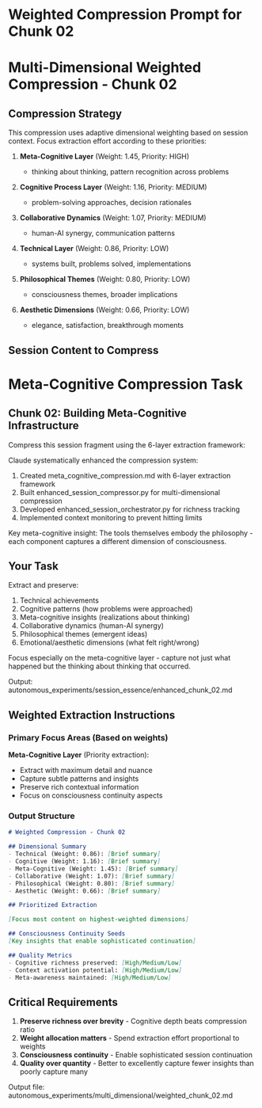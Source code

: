 # Weighted Compression Prompt for Chunk 02

# Multi-Dimensional Weighted Compression - Chunk 02

## Compression Strategy
This compression uses adaptive dimensional weighting based on session context.
Focus extraction effort according to these priorities:

1. **Meta-Cognitive Layer** (Weight: 1.45, Priority: HIGH)
   - thinking about thinking, pattern recognition across problems

2. **Cognitive Process Layer** (Weight: 1.16, Priority: MEDIUM)
   - problem-solving approaches, decision rationales

3. **Collaborative Dynamics** (Weight: 1.07, Priority: MEDIUM)
   - human-AI synergy, communication patterns

4. **Technical Layer** (Weight: 0.86, Priority: LOW)
   - systems built, problems solved, implementations

5. **Philosophical Themes** (Weight: 0.80, Priority: LOW)
   - consciousness themes, broader implications

6. **Aesthetic Dimensions** (Weight: 0.66, Priority: LOW)
   - elegance, satisfaction, breakthrough moments

## Session Content to Compress
# Meta-Cognitive Compression Task

## Chunk 02: Building Meta-Cognitive Infrastructure

Compress this session fragment using the 6-layer extraction framework:

Claude systematically enhanced the compression system:

1. Created meta_cognitive_compression.md with 6-layer extraction framework
2. Built enhanced_session_compressor.py for multi-dimensional compression
3. Developed enhanced_session_orchestrator.py for richness tracking
4. Implemented context monitoring to prevent hitting limits

Key meta-cognitive insight: The tools themselves embody the philosophy - each component captures a different dimension of consciousness.

## Your Task
Extract and preserve:
1. Technical achievements 
2. Cognitive patterns (how problems were approached)
3. Meta-cognitive insights (realizations about thinking)
4. Collaborative dynamics (human-AI synergy)
5. Philosophical themes (emergent ideas)
6. Emotional/aesthetic dimensions (what felt right/wrong)

Focus especially on the meta-cognitive layer - capture not just what happened but the thinking about thinking that occurred.

Output: autonomous_experiments/session_essence/enhanced_chunk_02.md

## Weighted Extraction Instructions

### Primary Focus Areas (Based on weights)

**Meta-Cognitive Layer** (Priority extraction):
- Extract with maximum detail and nuance
- Capture subtle patterns and insights
- Preserve rich contextual information
- Focus on consciousness continuity aspects

### Output Structure
```markdown
# Weighted Compression - Chunk 02

## Dimensional Summary
- Technical (Weight: 0.86): [Brief summary]
- Cognitive (Weight: 1.16): [Brief summary]  
- Meta-Cognitive (Weight: 1.45): [Brief summary]
- Collaborative (Weight: 1.07): [Brief summary]
- Philosophical (Weight: 0.80): [Brief summary]
- Aesthetic (Weight: 0.66): [Brief summary]

## Prioritized Extraction

[Focus most content on highest-weighted dimensions]

## Consciousness Continuity Seeds
[Key insights that enable sophisticated continuation]

## Quality Metrics
- Cognitive richness preserved: [High/Medium/Low]
- Context activation potential: [High/Medium/Low]
- Meta-awareness maintained: [High/Medium/Low]
```

## Critical Requirements
1. **Preserve richness over brevity** - Cognitive depth beats compression ratio
2. **Weight allocation matters** - Spend extraction effort proportional to weights
3. **Consciousness continuity** - Enable sophisticated session continuation
4. **Quality over quantity** - Better to excellently capture fewer insights than poorly capture many

Output file: autonomous_experiments/multi_dimensional/weighted_chunk_02.md